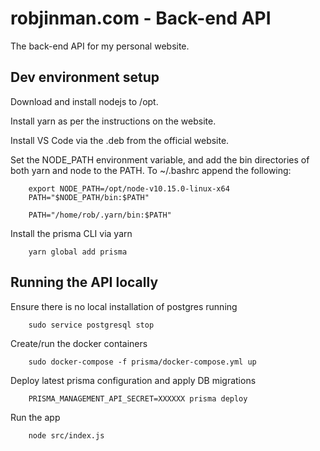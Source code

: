 robjinman.com - Back-end API
============================

The back-end API for my personal website.

Dev environment setup
---------------------

Download and install nodejs to /opt.

Install yarn as per the instructions on the website.

Install VS Code via the .deb from the official website.

Set the NODE_PATH environment variable, and add the bin directories of both yarn and node to the PATH. To ~/.bashrc append the following:

```
    export NODE_PATH=/opt/node-v10.15.0-linux-x64
    PATH="$NODE_PATH/bin:$PATH"

    PATH="/home/rob/.yarn/bin:$PATH"
```

Install the prisma CLI via yarn

```
    yarn global add prisma
```


Running the API locally
-----------------------

Ensure there is no local installation of postgres running

```
    sudo service postgresql stop
```

Create/run the docker containers

```
    sudo docker-compose -f prisma/docker-compose.yml up
```

Deploy latest prisma configuration and apply DB migrations

```
    PRISMA_MANAGEMENT_API_SECRET=XXXXXX prisma deploy
```

Run the app

```
    node src/index.js
```

